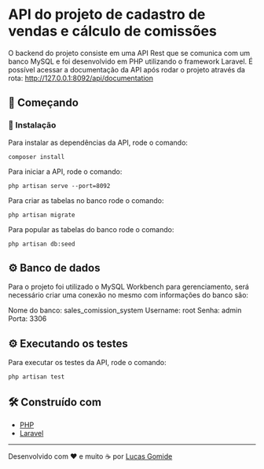 # API do projeto de cadastro de vendas e cálculo de comissões

O backend do projeto consiste em uma API Rest que se comunica com um banco MySQL e foi desenvolvido em PHP utilizando o framework Laravel. É possível acessar a documentação da API após rodar o projeto através da rota: http://127.0.0.1:8092/api/documentation

## 🚀 Começando

### 🔧 Instalação

Para instalar as dependências da API, rode o comando:

```
composer install
```

Para iniciar a API, rode o comando:

```
php artisan serve --port=8092
```

Para criar as tabelas no banco rode o comando:

```
php artisan migrate
```

Para popular as tabelas do banco rode o comando:

```
php artisan db:seed
```

## ⚙️ Banco de dados

Para o projeto foi utilizado o MySQL Workbench para gerenciamento, será necessário criar uma conexão no mesmo com informações do banco são:

Nome do banco: sales_comission_system
Username: root
Senha: admin
Porta: 3306

## ⚙️ Executando os testes

Para executar os testes da API, rode o comando:

```
php artisan test
```

## 🛠️ Construído com

* [PHP](https://www.php.net/)
* [Laravel](https://laravel.com/)

---
Desenvolvido com ❤️ e muito ☕ por [Lucas Gomide](https://github.com/gomidx)